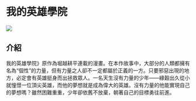# 我的英雄學院
![](/image/01.jpg)
## 介紹
我的英雄學院》原作為堀越耕平連載的漫畫。在本作故事中，大部分的人類都擁有名為“個性”的力量，但有力量之人卻不一定都屬於正義的一方。只要邪惡出現的地方，必定會有英雄挺身而出拯救眾人。一名天生沒有力量的少年――綠穀出久從小就憧憬一位頂尖英雄，而他的夢想就是成為偉大的英雄。沒有力量的他能實現自己的夢想嗎？雖然困難重重，少年卻依舊不放棄，朝著自己的目標勇往前進。